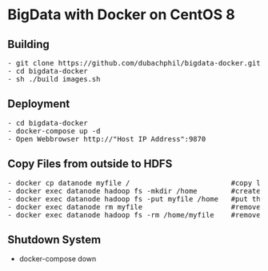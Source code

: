 # BigData with Docker on CentOS 8

## Building
<pre>
- git clone https://github.com/dubachphil/bigdata-docker.git
- cd bigdata-docker
- sh ./build_images.sh
</pre>
## Deployment
<pre>
- cd bigdata-docker
- docker-compose up -d
- Open Webbrowser http://"Host IP Address":9870
</pre>

## Copy Files from outside to HDFS
<pre>
- docker cp datanode myfile /                        #copy localfile to container
- docker exec datanode hadoop fs -mkdir /home        #create a directory in hdfs filesystem
- docker exec datanode hadoop fs -put myfile /home   #put the file into hdfs filesystem
- docker exec datanode rm myfile                     #remove myfile in container
- docker exec datanode hadoop fs -rm /home/myfile    #remove myfile in hdfs filesystem
</pre>
## Shutdown System
- docker-compose down
